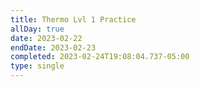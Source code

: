 ```yaml
---
title: Thermo Lvl 1 Practice
allDay: true
date: 2023-02-22
endDate: 2023-02-23
completed: 2023-02-24T19:08:04.737-05:00
type: single
---
```

